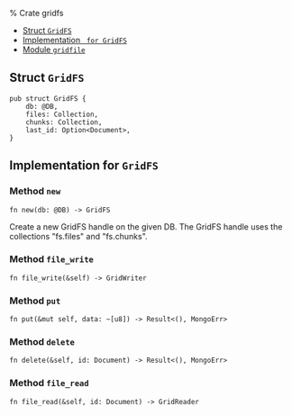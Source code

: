 % Crate gridfs

<div class='index'>

* [Struct `GridFS`](#struct-gridfs)
* [Implementation ` for GridFS`](#implementation-for-gridfs)
* [Module `gridfile`](gridfile.md)

</div>

## Struct `GridFS`

~~~ {.rust}
pub struct GridFS {
    db: @DB,
    files: Collection,
    chunks: Collection,
    last_id: Option<Document>,
}
~~~

## Implementation for `GridFS`

### Method `new`

~~~ {.rust}
fn new(db: @DB) -> GridFS
~~~

Create a new GridFS handle on the given DB.
The GridFS handle uses the collections
"fs.files" and "fs.chunks".

### Method `file_write`

~~~ {.rust}
fn file_write(&self) -> GridWriter
~~~

### Method `put`

~~~ {.rust}
fn put(&mut self, data: ~[u8]) -> Result<(), MongoErr>
~~~

### Method `delete`

~~~ {.rust}
fn delete(&self, id: Document) -> Result<(), MongoErr>
~~~

### Method `file_read`

~~~ {.rust}
fn file_read(&self, id: Document) -> GridReader
~~~

